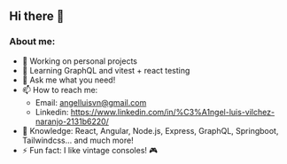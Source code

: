 ## Hi there 👋

### About me:

- 🔭 Working on personal projects
- 🌱 Learning GraphQL and vitest + react testing
- 💬 Ask me what you need!
- 📫 How to reach me:
  - Email:  angelluisvn@gmail.com
  - Linkedin: https://www.linkedin.com/in/%C3%A1ngel-luis-vilchez-naranjo-2131b6220/
- 🧠 Knowledge: React, Angular, Node.js, Express, GraphQL, Springboot, Tailwindcss... and much more!
- ⚡ Fun fact: I like vintage consoles! 🎮


<!--- 👯 I’m looking to collaborate on
- 🤔 I’m looking for help with ...
 ... -->
